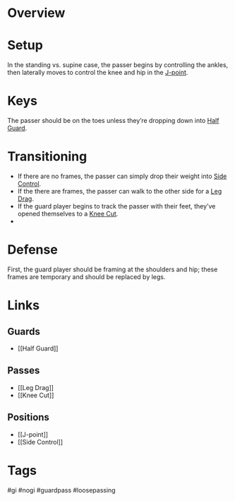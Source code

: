 # Overview
# Setup
In the standing vs. supine case, the passer begins by controlling the ankles, then laterally moves to control the knee and hip in the [J-point](obsidian://open?vault=Obsidian-BJJ-Notes&file=Positions%2FJ-point).
# Keys
The passer should be on the toes unless they’re dropping down into [Half Guard](obsidian://open?vault=Obsidian-BJJ-Notes&file=Guards%2FHalf%20Guard).
# Transitioning
- If there are no frames, the passer can simply drop their weight into [Side Control](obsidian://open?vault=Obsidian-BJJ-Notes&file=Positions%2FSide%20Control).
- If the there are frames, the passer can walk to the other side for a [Leg Drag](obsidian://open?vault=Obsidian-BJJ-Notes&file=Guard%20Passes%2FLeg%20Drag).
- If the guard player begins to track the passer with their feet, they’ve opened themselves to a [Knee Cut](obsidian://open?vault=Obsidian-BJJ-Notes&file=Guard%20Passes%2FKnee%20Cut).
- 
# Defense
First, the guard player should be framing at the shoulders and hip; these frames are temporary and should be replaced by legs.
# Links
## Guards
- [[Half Guard]]
## Passes
- [[Leg Drag]]
- [[Knee Cut]]
## Positions
- [[J-point]]
- [[Side Control]]
# Tags
#gi #nogi #guardpass #loosepassing